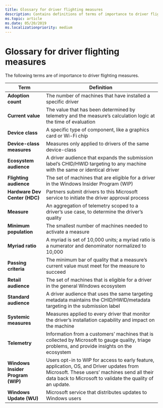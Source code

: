 ```yaml
---
title: Glossary for driver flighting measures
description: Contains definitions of terms of importance to driver flighting measures.
ms.topic: article
ms.date: 05/20/2019
ms.localizationpriority: medium
---
```


# Glossary for driver flighting measures

The following terms are of importance to driver flighting measures.

|Term|Definition|
|----|----|
|**Adoption count**|The number of machines that have installed a specific driver|
|**Current value**|The value that has been determined by telemetry and the measure’s calculation logic at the time of evaluation|
|**Device class**|A specific type of component, like a graphics card or Wi-Fi chip|
|**Device-class measures**|Measures only applied to drivers of the same device-class|
|**Ecosystem audience**|A driver audience that expands the submission label’s CHID/HWID targeting to any machine with the same or identical driver|
|**Flighting audience**|The set of machines that are eligible for a driver in the Windows Insider Program (WIP)|
|**Hardware Dev Center (HDC)**|Partners submit drivers to this Microsoft service to initiate the driver approval process|
|**Measure**|An aggregation of telemetry scoped to a driver’s use case, to determine the driver’s quality|
|**Minimum population**|The smallest number of machines needed to activate a measure|
|**Myriad ratio**|A myriad is set of 10,000 units; a myriad ratio is a numerator and denominator normalized to 10,000|
|**Passing criteria**|The minimum bar of quality that a measure’s current value must meet for the measure to succeed|
|**Retail audience**|The set of machines that is eligible for a driver in the general Windows ecosystem|
|**Standard audience**|A driver audience that uses the same targeting metadata maintains the CHID/HWID/metadata targeting in the submission label|
|**Systemic measures**|Measures applied to every driver that monitor the driver’s installation capability and impact on the machine|
|**Telemetry**|Information from a customers’ machines that is collected by Microsoft to gauge quality, triage problems, and provide insights on the ecosystem|
|**Windows Insider Program (WIP)**|Users opt-in to WIP for access to early feature, application, OS, and Driver updates from Microsoft. These users’ machines send all their data back to Microsoft to validate the quality of an update.|
|**Windows Update (WU)**|Microsoft service that distributes updates to Windows users|
